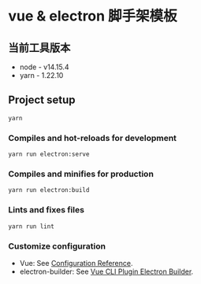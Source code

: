 # vue & electron 脚手架模板

## 当前工具版本
- node - v14.15.4
- yarn - 1.22.10

## Project setup
```
yarn
```

### Compiles and hot-reloads for development
```
yarn run electron:serve
```

### Compiles and minifies for production
```
yarn run electron:build
```

### Lints and fixes files
```
yarn run lint
```

### Customize configuration
- Vue: See [Configuration Reference](https://cli.vuejs.org/config/).
- electron-builder: See [Vue CLI Plugin Electron Builder](https://nklayman.github.io/vue-cli-plugin-electron-builder/guide/configuration.html).
